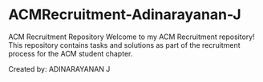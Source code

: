 # ACMRecruitment-Adinarayanan-J
ACM Recruitment Repository
Welcome to my ACM Recruitment repository!  
This repository contains tasks and solutions as part of the recruitment process for the ACM student chapter.

Created by: ADINARAYANAN J
